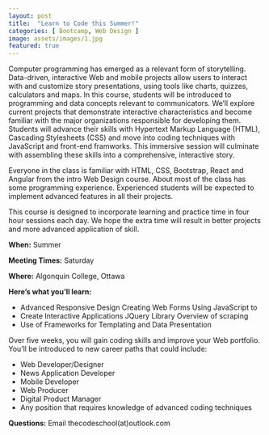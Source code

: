 ```yaml
---
layout: post
title:  "Learn to Code this Summer!"
categories: [ Bootcamp, Web Design ]
image: assets/images/1.jpg
featured: true
---
```


Computer programming has emerged as a relevant form of storytelling. Data-driven, interactive Web and mobile projects allow users to interact with and customize story presentations, using tools like charts, quizzes, calculators and maps. In this course, students will be introduced to programming and data concepts relevant to communicators. We’ll explore current projects that demonstrate interactive characteristics and become familiar with the major organizations responsible for developing them. Students will advance their skills with Hypertext Markup Language (HTML), Cascading Stylesheets (CSS) and move into coding techniques with JavaScript and front-end framworks. This immersive session will culminate with assembling these skills into a comprehensive, interactive story.

Everyone in the class is familiar with HTML, CSS, Bootstrap, React and Angular from the intro Web Design course. About most of the class has some programming experience. Experienced students will be expected to implement advanced features in all their projects.

This course is designed to incorporate learning and practice time in four hour sessions each day. We hope the extra time will result in better projects and more advanced application of skill.

**When:** Summer 

**Meeting Times:** Saturday

**Where:** Algonquin College, Ottawa

**Here’s what you’ll learn:**

 - Advanced Responsive Design Creating Web Forms Using JavaScript to
 - Create Interactive Applications JQuery Library Overview of scraping
 - Use of Frameworks for Templating and Data Presentation

 
Over five weeks, you will gain coding skills and improve your Web portfolio. You’ll be introduced to new career paths that could include:

 - Web Developer/Designer
 - News Application Developer
 - Mobile Developer
 - Web Producer
 - Digital Product Manager
 - Any position that requires knowledge of advanced coding techniques

**Questions:** Email thecodeschool(at)outlook.com
